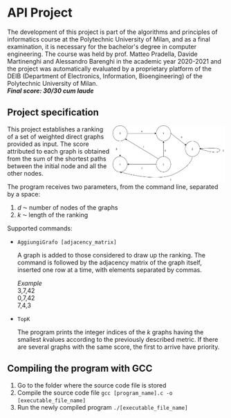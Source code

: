 # API Project 

The development of this project is part of the algorithms and principles of informatics course at the Polytechnic University of Milan, and as a final examination, it is necessary for the bachelor's degree in computer engineering. The course was held by prof. Matteo Pradella, Davide Martinenghi and Alessandro Barenghi in the academic year 2020-2021 and the project was automatically evaluated by a proprietary platform of the DEIB (Department of Electronics, Information, Bioengineering) of the Polytechnic University of Milan.<br>
***Final score: 30/30 cum laude***

## Project specification

<img src="/assets/graph_image.png" style="width:260px;height:130px;margin-left: 5px;" align="right"></p>
<p>This project establishes a ranking of a set of weighted direct graphs provided as input. The score attributed to each graph is obtained from the sum of the shortest paths between the initial node and all the other nodes.


<p>The program receives two parameters, from the command line, separated by a space:
  <ol>
    <li> <em>d </em>⁓ number of nodes of the graphs</li>
    <li> <em>k </em>⁓ length of the ranking</li>
  </ol>
</p>

<p>Supported commands:
  <ul>
    <li> 
      <p>
        <code>AggiungiGrafo [adjacency_matrix] </code>
      </p>
      <p>
        A graph is added to those considered to draw up the ranking. The command is
        followed by the adjacency matrix of the graph itself, inserted one row at a time,
        with elements separated by commas.
       </p>
       <p><em>Example</em><br>
        3,7,42<br>
        0,7,42<br>
        7,4,3
       </p>
    </li>
    <li> 
      <p>
        <code>TopK </code>
      </p>
      <p>
        The program prints the integer indices of the <em>k</em> graphs having the smallest 
        <em>k</em>values according to the previously described metric. If there are several 
        graphs with the same score, the first to arrive have priority.
      </p>
    </li>
  </ul>
</p>

## Compiling the program with GCC
1. Go to the folder where the source code file is stored
2. Compile the source code file <code>gcc [program_name].c -o [executable_file_name]</code>
3. Run the newly compiled program <code>./[executable_file_name]</code>




